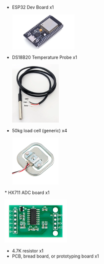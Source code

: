 * ESP32 Dev Board x1
  <p align="left">
  <img src="https://github.com/hotrock3/BeehiveDataCollection/blob/main/Hardware/Part%20Images/ESP32DevBoard.webp" width="200" title="load cell example">
* DS18B20 Temperature Probe x1
  <p align="left">
  <img src="https://github.com/hotrock3/BeehiveDataCollection/blob/main/Hardware/Part%20Images/ds18b20.webp" width="150" title="load cell example">
* 50kg load cell (generic) x4  
  <p align="left">
  <img src="https://github.com/hotrock3/BeehiveDataCollection/blob/main/Hardware/Part%20Images/50kg%20Load%20Cell.jpg" width="150" title="load cell example">
</p>
* HX711 ADC board x1
<p align="left">
  <img src="https://github.com/hotrock3/BeehiveDataCollection/blob/main/Hardware/Part%20Images/HX711.jpeg" width="200" title="load cell example">
  
* 4.7K resistor x1
* PCB, bread board, or prototyping board x1
